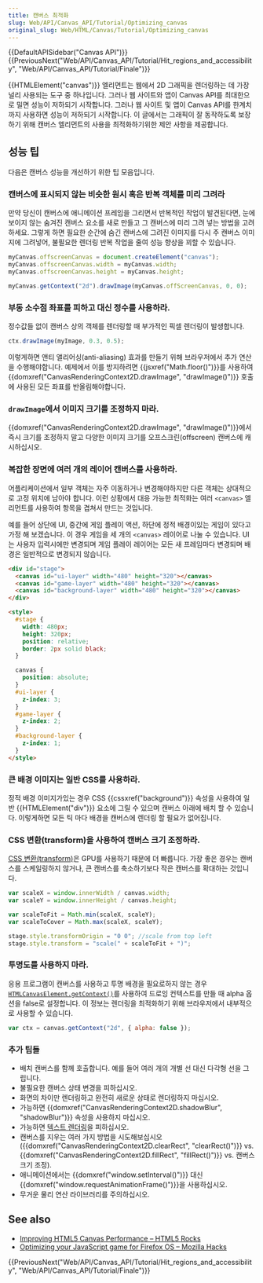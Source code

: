 ```yaml
---
title: 캔버스 최적화
slug: Web/API/Canvas_API/Tutorial/Optimizing_canvas
original_slug: Web/HTML/Canvas/Tutorial/Optimizing_canvas
---
```


{{DefaultAPISidebar("Canvas API")}} {{PreviousNext("Web/API/Canvas_API/Tutorial/Hit_regions_and_accessibility", "Web/API/Canvas_API/Tutorial/Finale")}}

{{HTMLElement("canvas")}} 엘리먼트는 웹에서 2D 그래픽을 렌더링하는 데 가장 널리 사용되는 도구 중 하나입니다. 그러나 웹 사이트와 앱이 Canvas API를 최대한으로 밀면 성능이 저하되기 시작합니다. 그러나 웹 사이트 및 앱이 Canvas API를 한계치까지 사용하면 성능이 저하되기 시작합니다. 이 글에서는 그래픽이 잘 동작하도록 보장하기 위해 캔버스 엘리먼트의 사용을 최적화하기위한 제안 사항을 제공합니다.

## 성능 팁

다음은 캔버스 성능을 개선하기 위한 팁 모음입니다.

### 캔버스에 표시되지 않는 비슷한 원시 혹은 반복 객체를 미리 그려라

만약 당신이 캔버스에 애니메이션 프레임을 그리면서 반복적인 작업이 발견된다면, 눈에 보이지 않는 숨겨진 캔버스 요소를 새로 만들고 그 캔버스에 미리 그려 넣는 방법을 고려하세요. 그렇게 하면 필요한 순간에 숨긴 캔버스에 그려진 이미지를 다시 주 캔버스 이미지에 그려넣어, 불필요한 렌더링 반복 작업을 줄여 성능 향상을 꾀할 수 있습니다.

```js
myCanvas.offscreenCanvas = document.createElement("canvas");
myCanvas.offscreenCanvas.width = myCanvas.width;
myCanvas.offscreenCanvas.height = myCanvas.height;

myCanvas.getContext("2d").drawImage(myCanvas.offScreenCanvas, 0, 0);
```

### 부동 소수점 좌표를 피하고 대신 정수를 사용하라.

정수값들 없이 캔버스 상의 객체를 렌더링할 때 부가적인 픽셀 렌더링이 발생합니다.

```js
ctx.drawImage(myImage, 0.3, 0.5);
```

이렇게하면 앤티 앨리어싱(anti-aliasing) 효과를 만들기 위해 브라우저에서 추가 연산을 수행해야합니다. 예제에서 이를 방지하려면 {{jsxref("Math.floor()")}}를 사용하여 {{domxref("CanvasRenderingContext2D.drawImage", "drawImage()")}} 호출에 사용된 모든 좌표를 반올림해야합니다.

### `drawImage`에서 이미지 크기를 조정하지 마라.

{{domxref("CanvasRenderingContext2D.drawImage", "drawImage()")}}에서 즉시 크기를 조정하지 말고 다양한 이미지 크기를 오프스크린(offscreen) 캔버스에 캐시하십시오.

### 복잡한 장면에 여러 개의 레이어 캔버스를 사용하라.

어플리케이션에서 일부 객체는 자주 이동하거나 변경해야하지만 다른 객체는 상대적으로 고정 위치에 남아야 합니다. 이런 상황에서 대응 가능한 최적화는 여러 `<canvas>` 엘리먼트를 사용하여 항목을 겹쳐서 만드는 것입니다.

예를 들어 상단에 UI, 중간에 게임 플레이 액션, 하단에 정적 배경이있는 게임이 있다고 가정 해 보겠습니다. 이 경우 게임을 세 개의 `<canvas>` 레이어로 나눌 수 있습니다. UI는 사용자 입력시에만 변경되며 게임 플레이 레이어는 모든 새 프레임마다 변경되며 배경은 일반적으로 변경되지 않습니다.

```html
<div id="stage">
  <canvas id="ui-layer" width="480" height="320"></canvas>
  <canvas id="game-layer" width="480" height="320"></canvas>
  <canvas id="background-layer" width="480" height="320"></canvas>
</div>

<style>
  #stage {
    width: 480px;
    height: 320px;
    position: relative;
    border: 2px solid black;
  }

  canvas {
    position: absolute;
  }
  #ui-layer {
    z-index: 3;
  }
  #game-layer {
    z-index: 2;
  }
  #background-layer {
    z-index: 1;
  }
</style>
```

### 큰 배경 이미지는 일반 CSS를 사용하라.

정적 배경 이미지가있는 경우 CSS {{cssxref("background")}} 속성을 사용하여 일반 {{HTMLElement("div")}} 요소에 그릴 수 있으며 캔버스 아래에 배치 할 수 있습니다. 이렇게하면 모든 틱 마다 배경을 캔버스에 렌더링 할 필요가 없어집니다.

### CSS 변환(transform)을 사용하여 캔버스 크기 조정하라.

[CSS 변환(transform)](/ko/docs/Web/Guide/CSS/Using_CSS_transforms)은 GPU를 사용하기 때문에 더 빠릅니다. 가장 좋은 경우는 캔버스를 스케일링하지 않거나, 큰 캔버스를 축소하기보다 작은 캔버스를 확대하는 것입니다.

```js
var scaleX = window.innerWidth / canvas.width;
var scaleY = window.innerHeight / canvas.height;

var scaleToFit = Math.min(scaleX, scaleY);
var scaleToCover = Math.max(scaleX, scaleY);

stage.style.transformOrigin = "0 0"; //scale from top left
stage.style.transform = "scale(" + scaleToFit + ")";
```

### 투명도를 사용하지 마라.

응용 프로그램이 캔버스를 사용하고 투명 배경을 필요로하지 않는 경우 [`HTMLCanvasElement.getContext()`](/ko/docs/Web/API/HTMLCanvasElement/getContext)를 사용하여 드로잉 컨텍스트를 만들 때 alpha 옵션을 false로 설정합니다. 이 정보는 렌더링을 최적화하기 위해 브라우저에서 내부적으로 사용할 수 있습니다.

```js
var ctx = canvas.getContext("2d", { alpha: false });
```

### 추가 팁들

- 배치 캔버스를 함께 호출합니다. 예를 들어 여러 개의 개별 선 대신 다각형 선을 그립니다.
- 불필요한 캔버스 상태 변경을 피하십시오.
- 화면의 차이만 렌더링하고 완전히 새로운 상태로 렌더링하지 마십시오.
- 가능하면 {{domxref("CanvasRenderingContext2D.shadowBlur", "shadowBlur")}} 속성을 사용하지 마십시오.
- 가능하면 [텍스트 렌더링](/ko/docs/Web/API/Canvas_API/Tutorial/Drawing_text)을 피하십시오.
- 캔버스를 지우는 여러 가지 방법을 시도해보십시오 ({{domxref("CanvasRenderingContext2D.clearRect", "clearRect()")}} vs. {{domxref("CanvasRenderingContext2D.fillRect", "fillRect()")}} vs. 캔버스 크기 조정).
- 애니메이션에서는 {{domxref("window.setInterval()")}} 대신 {{domxref("window.requestAnimationFrame()")}}을 사용하십시오.
- 무거운 물리 연산 라이브러리를 주의하십시오.

## See also

- [Improving HTML5 Canvas Performance – HTML5 Rocks](http://www.html5rocks.com/en/tutorials/canvas/performance/#toc-ref)
- [Optimizing your JavaScript game for Firefox OS – Mozilla Hacks](https://hacks.mozilla.org/2013/05/optimizing-your-javascript-game-for-firefox-os/)

{{PreviousNext("Web/API/Canvas_API/Tutorial/Hit_regions_and_accessibility", "Web/API/Canvas_API/Tutorial/Finale")}}
